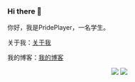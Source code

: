 ### Hi there 👋

你好，我是PridePlayer，一名学生。

关于我：[关于我](https://prideplayer.top)

我的博客：[我的博客](https://blog.prideplayer.top)

<p align="center">
  <img src="https://github-readme-stats.vercel.app/api?username=PridePlayer"/>
  <img src="https://github-readme-stats-eight-theta.vercel.app/api/top-langs/?username=PridePlayer"/>
</p>
